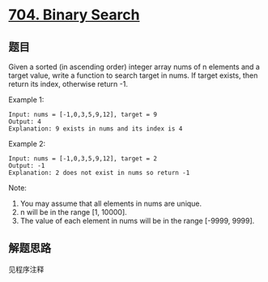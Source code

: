 # [704. Binary Search](https://leetcode.com/problems/binary-search/)

## 题目

Given a sorted (in ascending order) integer array nums of n elements and a target value, write a function to search target in nums. If target exists, then return its index, otherwise return -1.

Example 1:

```text
Input: nums = [-1,0,3,5,9,12], target = 9
Output: 4
Explanation: 9 exists in nums and its index is 4
```

Example 2:

```text
Input: nums = [-1,0,3,5,9,12], target = 2
Output: -1
Explanation: 2 does not exist in nums so return -1
```

Note:

1. You may assume that all elements in nums are unique.
1. n will be in the range [1, 10000].
1. The value of each element in nums will be in the range [-9999, 9999].

## 解题思路

见程序注释
